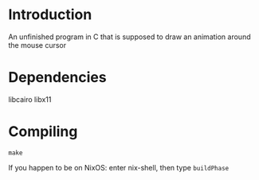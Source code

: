 # Introduction
An unfinished program in C that is supposed to draw an animation around the mouse cursor
# Dependencies
libcairo libx11
# Compiling
`make`

If you happen to be on NixOS: 
enter nix-shell, then type `buildPhase`
